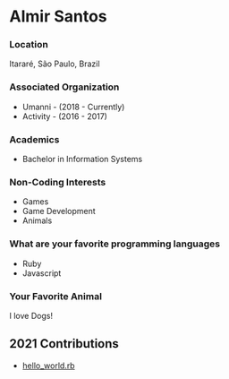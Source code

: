 # Almir Santos

### Location

Itararé, São Paulo, Brazil

### Associated Organization

- Umanni - (2018 - Currently)
- Activity - (2016 - 2017)

### Academics

- Bachelor in Information Systems

### Non-Coding Interests

- Games
- Game Development
- Animals

### What are your favorite programming languages

- Ruby
- Javascript

### Your Favorite Animal

I love Dogs!

## 2021 Contributions

- [hello_world.rb](../2021/almirpask/hello_world.rb)
